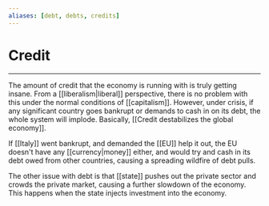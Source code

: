 ```yaml
---
aliases: [debt, debts, credits]
---
```

# Credit
---
The amount of credit that the economy is running with is truly getting insane. From a [[liberalism|liberal]] perspective, there is no problem with this under the normal conditions of [[capitalism]]. However, under crisis, if any significant country goes bankrupt or demands to cash in on its debt, the whole system will implode. Basically, [[Credit destabilizes the global economy]].

If [[Italy]] went bankrupt, and demanded the [[EU]] help it out, the EU doesn't have any [[currency|money]] either, and would try and cash in its debt owed from other countries, causing a spreading wildfire of debt pulls. 

The other issue with debt is that [[state]] pushes out the private sector and crowds the private market, causing a further slowdown of the economy. This happens when the state injects investment into the economy.
